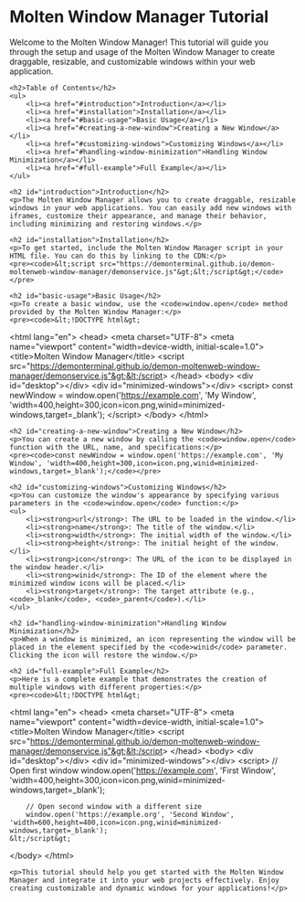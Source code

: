 <!DOCTYPE html>
<html lang="en">
<head>
    <meta charset="UTF-8">
    <meta name="viewport" content="width=device-width, initial-scale=1.0">
    <title>Molten Window Manager Tutorial</title>
</head>
<body>
    <h1>Molten Window Manager Tutorial</h1>
    <p>Welcome to the Molten Window Manager! This tutorial will guide you through the setup and usage of the Molten Window Manager to create draggable, resizable, and customizable windows within your web application.</p>

    <h2>Table of Contents</h2>
    <ul>
        <li><a href="#introduction">Introduction</a></li>
        <li><a href="#installation">Installation</a></li>
        <li><a href="#basic-usage">Basic Usage</a></li>
        <li><a href="#creating-a-new-window">Creating a New Window</a></li>
        <li><a href="#customizing-windows">Customizing Windows</a></li>
        <li><a href="#handling-window-minimization">Handling Window Minimization</a></li>
        <li><a href="#full-example">Full Example</a></li>
    </ul>

    <h2 id="introduction">Introduction</h2>
    <p>The Molten Window Manager allows you to create draggable, resizable windows in your web applications. You can easily add new windows with iframes, customize their appearance, and manage their behavior, including minimizing and restoring windows.</p>

    <h2 id="installation">Installation</h2>
    <p>To get started, include the Molten Window Manager script in your HTML file. You can do this by linking to the CDN:</p>
    <pre><code>&lt;script src="https://demonterminal.github.io/demon-moltenweb-window-manager/demonservice.js"&gt;&lt;/script&gt;</code></pre>

    <h2 id="basic-usage">Basic Usage</h2>
    <p>To create a basic window, use the <code>window.open</code> method provided by the Molten Window Manager:</p>
    <pre><code>&lt;!DOCTYPE html&gt;
&lt;html lang="en"&gt;
&lt;head&gt;
    &lt;meta charset="UTF-8"&gt;
    &lt;meta name="viewport" content="width=device-width, initial-scale=1.0"&gt;
    &lt;title&gt;Molten Window Manager&lt;/title&gt;
    &lt;script src="https://demonterminal.github.io/demon-moltenweb-window-manager/demonservice.js"&gt;&lt;/script&gt;
&lt;/head&gt;
&lt;body&gt;
    &lt;div id="desktop"&gt;&lt;/div&gt;
    &lt;div id="minimized-windows"&gt;&lt;/div&gt;
    &lt;script&gt;
        const newWindow = window.open('https://example.com', 'My Window', 'width=400,height=300,icon=icon.png,winid=minimized-windows,target=_blank');
    &lt;/script&gt;
&lt;/body&gt;
&lt;/html&gt;</code></pre>

    <h2 id="creating-a-new-window">Creating a New Window</h2>
    <p>You can create a new window by calling the <code>window.open</code> function with the URL, name, and specifications:</p>
    <pre><code>const newWindow = window.open('https://example.com', 'My Window', 'width=400,height=300,icon=icon.png,winid=minimized-windows,target=_blank');</code></pre>

    <h2 id="customizing-windows">Customizing Windows</h2>
    <p>You can customize the window's appearance by specifying various parameters in the <code>window.open</code> function:</p>
    <ul>
        <li><strong>url</strong>: The URL to be loaded in the window.</li>
        <li><strong>name</strong>: The title of the window.</li>
        <li><strong>width</strong>: The initial width of the window.</li>
        <li><strong>height</strong>: The initial height of the window.</li>
        <li><strong>icon</strong>: The URL of the icon to be displayed in the window header.</li>
        <li><strong>winid</strong>: The ID of the element where the minimized window icons will be placed.</li>
        <li><strong>target</strong>: The target attribute (e.g., <code>_blank</code>, <code>_parent</code>).</li>
    </ul>

    <h2 id="handling-window-minimization">Handling Window Minimization</h2>
    <p>When a window is minimized, an icon representing the window will be placed in the element specified by the <code>winid</code> parameter. Clicking the icon will restore the window.</p>

    <h2 id="full-example">Full Example</h2>
    <p>Here is a complete example that demonstrates the creation of multiple windows with different properties:</p>
    <pre><code>&lt;!DOCTYPE html&gt;
&lt;html lang="en"&gt;
&lt;head&gt;
    &lt;meta charset="UTF-8"&gt;
    &lt;meta name="viewport" content="width=device-width, initial-scale=1.0"&gt;
    &lt;title&gt;Molten Window Manager&lt;/title&gt;
    &lt;script src="https://demonterminal.github.io/demon-moltenweb-window-manager/demonservice.js"&gt;&lt;/script&gt;
&lt;/head&gt;
&lt;body&gt;
    &lt;div id="desktop"&gt;&lt;/div&gt;
    &lt;div id="minimized-windows"&gt;&lt;/div&gt;
    &lt;script&gt;
        // Open first window
        window.open('https://example.com', 'First Window', 'width=400,height=300,icon=icon.png,winid=minimized-windows,target=_blank');

        // Open second window with a different size
        window.open('https://example.org', 'Second Window', 'width=600,height=400,icon=icon.png,winid=minimized-windows,target=_blank');
    &lt;/script&gt;
&lt;/body&gt;
&lt;/html&gt;</code></pre>

    <p>This tutorial should help you get started with the Molten Window Manager and integrate it into your web projects effectively. Enjoy creating customizable and dynamic windows for your applications!</p>
</body>
</html>
